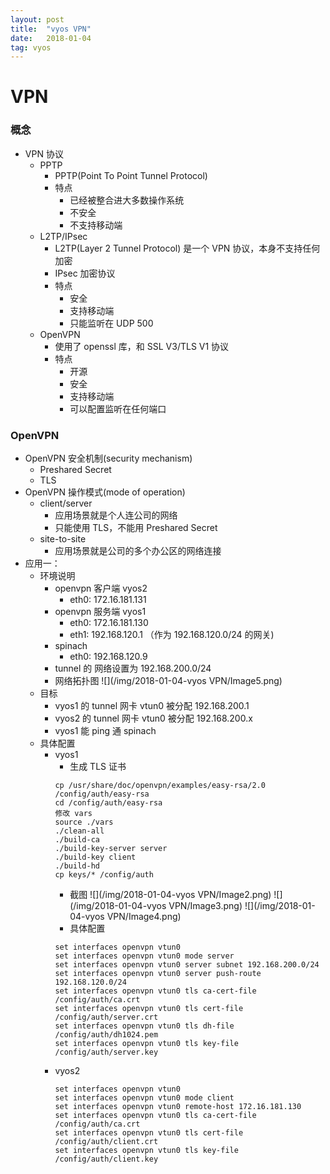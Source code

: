 ```yaml
---
layout: post
title:  "vyos VPN"
date:   2018-01-04
tag: vyos
---
```


# VPN
### 概念
* VPN 协议
    * PPTP
        * PPTP(Point To Point Tunnel Protocol)
        * 特点
            * 已经被整合进大多数操作系统
            * 不安全
            * 不支持移动端
    * L2TP/IPsec 
        * L2TP(Layer 2 Tunnel Protocol) 是一个 VPN 协议，本身不支持任何加密
        * IPsec 加密协议
        * 特点
            * 安全
            * 支持移动端
            * 只能监听在 UDP 500
    * OpenVPN
        * 使用了 openssl 库，和 SSL V3/TLS V1 协议
        * 特点
            * 开源
            * 安全
            * 支持移动端
            * 可以配置监听在任何端口

### OpenVPN
* OpenVPN 安全机制(security mechanism)
    * Preshared Secret
    * TLS
* OpenVPN 操作模式(mode of operation)
    * client/server
        * 应用场景就是个人连公司的网络
        * 只能使用 TLS，不能用 Preshared Secret
    * site-to-site
        * 应用场景就是公司的多个办公区的网络连接
* 应用一：
    * 环境说明
        * openvpn 客户端 vyos2 
            * eth0: 172.16.181.131
        * openvpn 服务端 vyos1 
            * eth0: 172.16.181.130  
            * eth1: 192.168.120.1 （作为 192.168.120.0/24 的网关)  
        * spinach 
            * eth0: 192.168.120.9
        * tunnel 的 网络设置为 192.168.200.0/24
        * 网络拓扑图
        ![](/img/2018-01-04-vyos VPN/Image5.png)
    * 目标
        * vyos1 的 tunnel 网卡 vtun0 被分配 192.168.200.1
        * vyos2 的 tunnel 网卡 vtun0 被分配 192.168.200.x
        * vyos1 能 ping 通 spinach
    * 具体配置
        * vyos1
            * 生成 TLS 证书
            ```
            cp /usr/share/doc/openvpn/examples/easy-rsa/2.0 /config/auth/easy-rsa
            cd /config/auth/easy-rsa
            修改 vars
            source ./vars
            ./clean-all
            ./build-ca
            ./build-key-server server
            ./build-key client
            ./build-hd
            cp keys/* /config/auth
            ```
            * 截图
            ![](/img/2018-01-04-vyos VPN/Image2.png)
            ![](/img/2018-01-04-vyos VPN/Image3.png)
            ![](/img/2018-01-04-vyos VPN/Image4.png)
            * 具体配置
            ```
            set interfaces openvpn vtun0
            set interfaces openvpn vtun0 mode server
            set interfaces openvpn vtun0 server subnet 192.168.200.0/24
            set interfaces openvpn vtun0 server push-route 192.168.120.0/24
            set interfaces openvpn vtun0 tls ca-cert-file /config/auth/ca.crt
            set interfaces openvpn vtun0 tls cert-file /config/auth/server.crt
            set interfaces openvpn vtun0 tls dh-file /config/auth/dh1024.pem
            set interfaces openvpn vtun0 tls key-file /config/auth/server.key
            ```
        * vyos2
            ```
            set interfaces openvpn vtun0
            set interfaces openvpn vtun0 mode client
            set interfaces openvpn vtun0 remote-host 172.16.181.130
            set interfaces openvpn vtun0 tls ca-cert-file /config/auth/ca.crt
            set interfaces openvpn vtun0 tls cert-file /config/auth/client.crt
            set interfaces openvpn vtun0 tls key-file /config/auth/client.key
            ```
